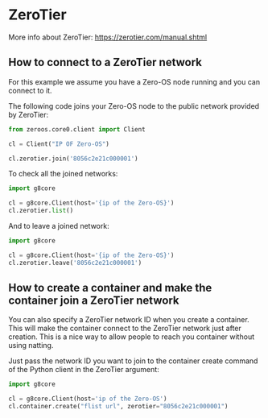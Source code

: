 # ZeroTier

More info about ZeroTier: https://zerotier.com/manual.shtml


## How to connect to a ZeroTier network

For this example we assume you have a Zero-OS node running and you can connect to it.

The following code joins your Zero-OS node to the public network provided by ZeroTier:

```python
from zeroos.core0.client import Client

cl = Client("IP OF Zero-OS")

cl.zerotier.join('8056c2e21c000001')
```

To check all the joined networks:

```python
import g8core

cl = g8core.Client(host='{ip of the Zero-OS}')
cl.zerotier.list()
```

And to leave a joined network:

```python
import g8core

cl = g8core.Client(host='{ip of the Zero-OS}')
cl.zerotier.leave('8056c2e21c000001')
```


## How to create a container and make the container join a ZeroTier network

You can also specify a ZeroTier network ID when you create a container. This will make the container connect to the ZeroTier network just after creation. This is a nice way to allow people to reach you container without using natting.

Just pass the network ID you want to join to the container create command of the Python client in the ZeroTier argument:

```python
import g8core

cl = g8core.Client(host='ip of the Zero-OS')
cl.container.create("flist url", zerotier="8056c2e21c000001")
```
